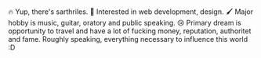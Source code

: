🔥 Yup, there's sarthriles.
🤔 Interested in web development, design.
🖌 Major hobby is music, guitar, oratory and public speaking.
😢 Primary dream is opportunity to travel and have a lot of fucking money, reputation, authoritet and fame. Roughly speaking, everything necessary to influence this world :D
<!---
saakivnzechad/saakivnzechad is a ✨ special ✨ repository because its `README.md` (this file) appears on your GitHub profile.
You can click the Preview link to take a look at your changes.
--->
